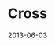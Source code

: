 ---
layout: music 
title: "Cross"
series: "GoodSex"
date: 2013-06-03 
description: "We’ll talk about receiving freedom from our sexual past. (This message contains adult content.)"
audio: "http://www.crossroads.net/players/media/hq/goodsex_03.mp3"
audio-duration: "51:53"
src: "http://www.crossroads.net/players/media/series/190x110_GoodSex.jpg"
---